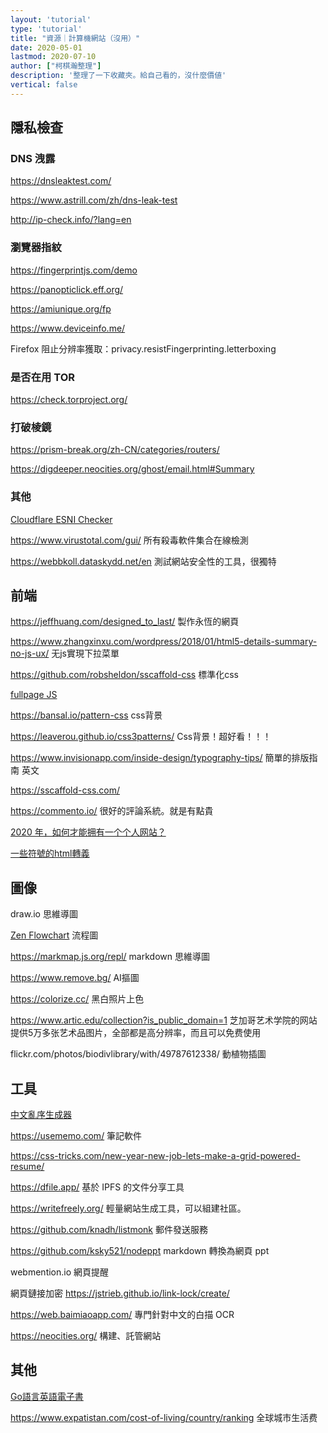 ```yaml
---
layout: 'tutorial'
type: 'tutorial'
title: "資源｜計算機網站（沒用）"
date: 2020-05-01
lastmod: 2020-07-10
author: ["柯棋瀚整理"]
description: '整理了一下收藏夾。給自己看的，沒什麼價値'
vertical: false
---
```


## 隱私檢查

### DNS 洩露

https://dnsleaktest.com/

https://www.astrill.com/zh/dns-leak-test

http://ip-check.info/?lang=en

### 瀏覽器指紋

https://fingerprintjs.com/demo

https://panopticlick.eff.org/

https://amiunique.org/fp

https://www.deviceinfo.me/

Firefox 阻止分辨率獲取：privacy.resistFingerprinting.letterboxing

### 是否在用 TOR

https://check.torproject.org/

### 打破棱鏡

https://prism-break.org/zh-CN/categories/routers/

https://digdeeper.neocities.org/ghost/email.html#Summary

### 其他

[Cloudflare ESNI Checker](https://www.cloudflare.com/ssl/encrypted-sni/)

https://www.virustotal.com/gui/ 所有殺毒軟件集合在線檢測

https://webbkoll.dataskydd.net/en 測試網站安全性的工具，很獨特

## 前端

https://jeffhuang.com/designed_to_last/ 製作永恆的網頁

https://www.zhangxinxu.com/wordpress/2018/01/html5-details-summary-no-js-ux/ 无js實現下拉菜單

https://github.com/robsheldon/sscaffold-css 標準化css

[fullpage JS](https://github.com/alvarotrigo/fullPage.js/tree/master/lang/chinese)

https://bansal.io/pattern-css css背景

https://leaverou.github.io/css3patterns/  Css背景！超好看！！！

https://www.invisionapp.com/inside-design/typography-tips/ 簡單的排版指南 英文

https://sscaffold-css.com/

https://commento.io/ 很好的評論系統。就是有點貴

[2020 年，如何才能拥有一个个人网站？](https://sspai.com/post/59504)

[一些符號的html轉義](https://www.w3.org/wiki/Common_HTML_entities_used_for_typography)

## 圖像

draw.io 思維導圖

[Zen Flowchart](https://www.zenflowchart.com/) 流程圖

https://markmap.js.org/repl/ markdown 思維導圖

https://www.remove.bg/ AI摳圖

https://colorize.cc/ 黑白照片上色

https://www.artic.edu/collection?is_public_domain=1 芝加哥艺术学院的网站提供5万多张艺术品图片，全部都是高分辨率，而且可以免费使用

flickr.com/photos/biodivlibrary/with/49787612338/ 動植物插圖

## 工具

[中文亂序生成器](https://cnvoice.herokuapp.com/)

https://usememo.com/ 筆記軟件

https://css-tricks.com/new-year-new-job-lets-make-a-grid-powered-resume/

https://dfile.app/ 基於 IPFS 的文件分享工具

https://writefreely.org/ 輕量網站生成工具，可以組建社區。

https://github.com/knadh/listmonk 郵件發送服務

https://github.com/ksky521/nodeppt  markdown 轉換為網頁 ppt

webmention.io 網頁提醒

網頁鏈接加密 https://jstrieb.github.io/link-lock/create/

https://web.baimiaoapp.com/ 專門針對中文的白描 OCR

https://neocities.org/ 構建、託管網站

## 其他

[Go語言英語電子書](https://www.digitalocean.com/community/books/how-to-code-in-go-ebook)

https://www.expatistan.com/cost-of-living/country/ranking 全球城市生活费